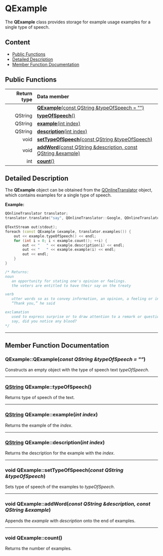 # QExample

The **QExample** class provides storage for example usage examples for a single type of speech.

## Content

-   [Public Functions](#public-functions)
-   [Detailed Description](#detailed-description)
-   [Member Function Documentation](#member-function-documentation)

## Public Functions

| Return type | Data member                                                                     |
| ----------: | :------------------------------------------------------------------------------ |
|             | [**QExample**(const QString &typeOfSpeech = "")](#constructor)                  |
|     QString | [**typeOfSpeech**()](#type-of-speech)                                           |
|     QString | [**example**(int index)](#example)                                              |
|     QString | [**description**(int index)](#description)                                      |
|        void | [**setTypeOfSpeech**(const QString &typeOfSpeech)](#set-type-of-speech)         |
|        void | [**addWord**(const QString &description, const QString &example)](#add-example) |
|         int | [**count**()](#count)                                                           |

## Detailed Description

The **QExample** object can be obtained from the [QOnlineTranslator](docs/QOnlineTranslator.md "Class documentation") object, which contains examples for a single type of speech.

**Example:**

```cpp
QOnlineTranslator translator;
translator.translate("say", QOnlineTranslator::Google, QOnlineTranslator::German, QOnlineTranslator::English, QOnlineTranslator::English);
    
QTextStream out(stdout);
foreach (const QExample &example, translator.examples()) {
    out << example.typeOfSpeech() << endl;
    for (int i = 0; i < example.count(); ++i) {
        out << "   " << example.description(i) << endl;
        out << "   " << example.example(i) << endl;
        out << endl;
    }
}

/* Returns:
noun
   an opportunity for stating one's opinion or feelings.
   the voters are entitled to have their say on the treaty

verb
   utter words so as to convey information, an opinion, a feeling or intention, or an instruction.
   “Thank you,” he said

exclamation
   used to express surprise or to draw attention to a remark or question.
   say, did you notice any blood?
*/
```

* * *

## Member Function Documentation

### <a id='constructor'/> QExample::QExample(_const QString &typeOfSpeech = ""_)

Constructs an empty object with the type of speech text _typeOfSpeech_.

* * *

### <a id='type-of-speech'/> [QString](https://doc.qt.io/qt-5/qstring.html "Qt Documentation") QExample::typeOfSpeech()

Returns type of speech of the text.

* * *

### <a id='example'/> [QString](https://doc.qt.io/qt-5/qstring.html "Qt Documentation") QExample::example(_int index_)

Returns the example of the _index_.

* * *

### <a id='description'/> [QString](https://doc.qt.io/qt-5/qstring.html "Qt Documentation") QExample::description(_int index_)

Returns the description for the example with the _index_.

* * *

### <a id='set-type-of-speech'/> void QExample::setTypeOfSpeech(_const QString &typeOfSpeech_)

Sets type of speech of the examples to _typeOfSpeech_.

* * *

### <a id='add-example'/> void QExample::addWord(_const QString &description, const QString &example_)

Appends the _example_ with _description_ onto the end of examples.

* * *

### <a id='count'/> void QExample::count()

Returns the number of examples.
